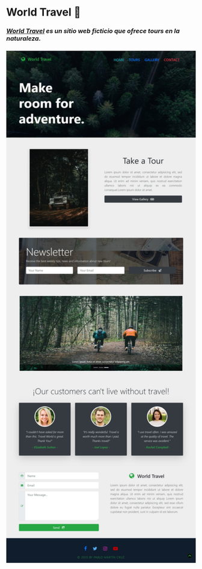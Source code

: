 # **World Travel** :evergreen_tree: 

### _[World Travel](https://world-travel-project-10.netlify.app) es un sitio web ficticio que ofrece tours en la naturaleza._  
 
###

<img src="/src/img/screenshot.jpg" width="600">
